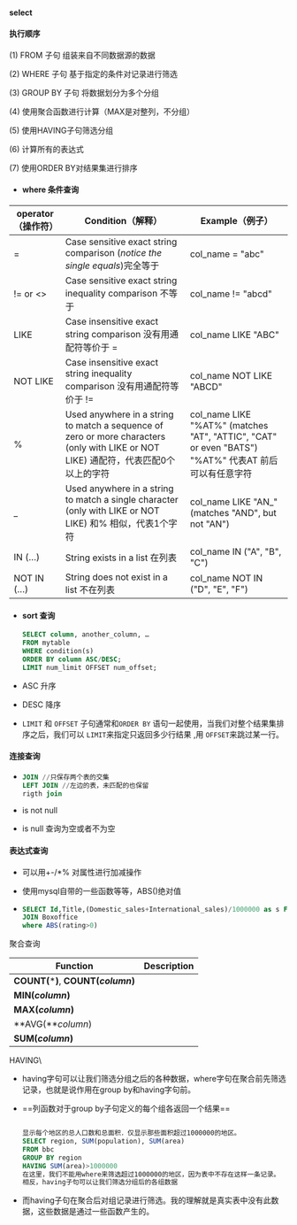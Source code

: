 #### select



#### 执行顺序

(1) FROM 子句 组装来自不同数据源的数据

(2) WHERE 子句 基于指定的条件对记录进行筛选

(3) GROUP BY 子句 将数据划分为多个分组

(4) 使用聚合函数进行计算（MAX是对整列，不分组）

(5) 使用HAVING子句筛选分组

(6) 计算所有的表达式

(7) 使用ORDER BY对结果集进行排序







* #### where 条件查询

| operator（操作符） | Condition（解释）                                            | Example（例子）                                              |
| ------------------ | ------------------------------------------------------------ | ------------------------------------------------------------ |
| =                  | Case sensitive exact string comparison (*notice the single equals*)完全等于 | col_name = "abc"                                             |
| != or <>           | Case sensitive exact string inequality comparison 不等于     | col_name != "abcd"                                           |
| LIKE               | Case insensitive exact string comparison 没有用通配符等价于 = | col_name LIKE "ABC"                                          |
| NOT LIKE           | Case insensitive exact string inequality comparison 没有用通配符等价于 != | col_name NOT LIKE "ABCD"                                     |
| %                  | Used anywhere in a string to match a sequence of zero or more characters (only with LIKE or NOT LIKE) 通配符，代表匹配0个以上的字符 | col_name LIKE "%AT%" (matches "AT", "ATTIC", "CAT" or even "BATS") "%AT%" 代表AT 前后可以有任意字符 |
| _                  | Used anywhere in a string to match a single character (only with LIKE or NOT LIKE) 和% 相似，代表1个字符 | col_name LIKE "AN_" (matches "AND", but not "AN")            |
| IN (…)             | String exists in a list 在列表                               | col_name IN ("A", "B", "C")                                  |
| NOT IN (…)         | String does not exist in a list 不在列表                     | col_name NOT IN ("D", "E", "F")                              |



* #### sort 查询

  ```sql
  SELECT column, another_column, …
  FROM mytable
  WHERE condition(s)
  ORDER BY column ASC/DESC;
  LIMIT num_limit OFFSET num_offset;
  ```

  

* ASC 升序

* DESC 降序

* `LIMIT` 和 `OFFSET` 子句通常和`ORDER BY` 语句一起使用，当我们对整个结果集排序之后，我们可以 `LIMIT`来指定只返回多少行结果 ,用 `OFFSET`来跳过某一行。



#### 连接查询

* ```sql
  JOIN //只保存两个表的交集
  LEFT JOIN //左边的表，未匹配的也保留
  rigth join 
  ```

* is not null 
* is null  查询为空或者不为空



#### 表达式查询

* 可以用+-/*% 对属性进行加减操作

* 使用mysql自带的一些函数等等，ABS()绝对值

* ```sql
  SELECT Id,Title,(Domestic_sales+International_sales)/1000000 as s FROM movies
  JOIN Boxoffice 
  where ABS(rating>0)
  ```

  

聚合查询

| Function                                  | Description |
| ----------------------------------------- | ----------- |
| **COUNT(*****)**, **COUNT(***column***)** |             |
| **MIN(***column***)**                     |             |
| **MAX(***column***)**                     |             |
| **AVG(***column*)                         |             |
| **SUM(***column***)**                     |             |



HAVING\

* having字句可以让我们筛选分组之后的各种数据，where字句在聚合前先筛选记录，也就是说作用在group by和having字句前。

* ==列函数对于group by子句定义的每个组各返回一个结果==

  ```sql
  
  显示每个地区的总人口数和总面积．仅显示那些面积超过1000000的地区。
  SELECT region, SUM(population), SUM(area)
  FROM bbc
  GROUP BY region
  HAVING SUM(area)>1000000
  在这里，我们不能用where来筛选超过1000000的地区，因为表中不存在这样一条记录。
  相反，having子句可以让我们筛选分组后的各组数据
  ```

  

  

* 而having子句在聚合后对组记录进行筛选。我的理解就是真实表中没有此数据，这些数据是通过一些函数产生的。